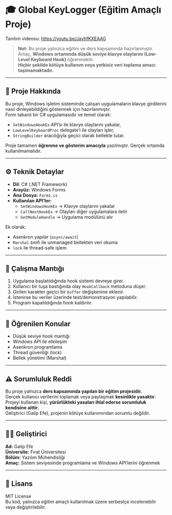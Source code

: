 # 🎓 Global KeyLogger (Eğitim Amaçlı Proje)

Tanıtım videosu: https://youtu.be/JayhfKXEAA0

> **Not:** Bu proje yalnızca eğitim ve ders kapsamında hazırlanmıştır.  
> Amaç, **Windows ortamında düşük seviye klavye olaylarını (Low-Level Keyboard Hook)** öğrenmektir.  
> **Hiçbir şekilde kötüye kullanım veya yetkisiz veri toplama amacı taşımamaktadır.**

---

## 📘 Proje Hakkında

Bu proje, Windows işletim sisteminde çalışan uygulamaların klavye girdilerini nasıl dinleyebildiğini göstermek için hazırlanmıştır.  
Form tabanlı bir C# uygulamasıdır ve temel olarak:

- `SetWindowsHookEx` API’si ile klavye olaylarını yakalar,  
- `LowLevelKeyboardProc` delegate’i ile olayları işler,  
- `StringBuilder` aracılığıyla geçici olarak bellekte tutar.  

Proje tamamen **öğrenme ve gösterim amacıyla** yazılmıştır. Gerçek ortamda kullanılmamalıdır.

---

## ⚙️ Teknik Detaylar

- **Dil:** C# (.NET Framework)  
- **Arayüz:** Windows Forms  
- **Ana Dosya:** `Form1.cs`  
- **Kullanılan API’ler:**  
  - `SetWindowsHookEx` → Klavye olaylarını yakalar  
  - `CallNextHookEx` → Olayları diğer uygulamalara iletir  
  - `GetModuleHandle` → Uygulama modülünü alır  

Ek olarak:
- Asenkron yapılar (`async/await`)
- `Marshal` sınıfı ile unmanaged bellekten veri okuma
- `lock` ile thread-safe işlem

---

## 🚀 Çalışma Mantığı

1. Uygulama başlatıldığında hook sistemi devreye girer.  
2. Kullanıcı bir tuşa bastığında olay `HookCallback` metoduna düşer.  
3. Girilen karakter geçici bir `buffer` değişkenine eklenir.  
4. İstenirse bu veriler üzerinde test/demonstrasyon yapılabilir.  
5. Program kapatıldığında hook kaldırılır.

---

## 🧠 Öğrenilen Konular

- Düşük seviye hook mantığı  
- Windows API ile etkileşim  
- Asenkron programlama  
- Thread güvenliği (lock)  
- Bellek yönetimi (Marshal)

---

## ⚠️ Sorumluluk Reddi

Bu proje yalnızca **ders kapsamında yapılan bir eğitim projesidir.**  
Gerçek kullanıcı verilerini toplamak veya paylaşmak **kesinlikle yasaktır**.  
Projeyi kullanan kişi, **yürürlükteki yasaları ihlal ederse sorumluluk kendisine aittir.**  
Geliştirici (Galip Efe), projenin kötüye kullanımından sorumlu değildir.

---

## 👨‍💻 Geliştirici

**Ad:** Galip Efe  
**Üniversite:** Fırat Üniversitesi  
**Bölüm:** Yazılım Mühendisliği  
**Amaç:** Sistem seviyesinde programlama ve Windows API’lerini öğrenmek

---

## 📄 Lisans

MIT License  
Bu kod, yalnızca eğitim amaçlı kullanılmak üzere serbestçe incelenebilir veya değiştirilebilir.
